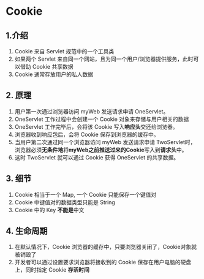 # Cookie

## 1.介绍

1. Cookie 来自 Servlet 规范中的一个工具类
2. 如果两个 Servlet 来自同一个网站，且为同一个用户/浏览器提供服务，此时可以借助 Cookie 共享数据
3. Cookie 通常存放用户的私人数据

## 2. 原理

1. 用户第一次通过浏览器访问 myWeb 发送请求申请 OneServlet。
2. OneServlet 工作过程中会创建一个 Cookie 对象来存储与用户相关的数据
3. OneServlet 工作完毕后，会将该 Cookie 写入**响应头**交还给浏览器。
4. 浏览器收到响应包后，会将 Cookie 保存到浏览器的缓存中。
5. 当用户第二次通过同一个浏览器访问 myWeb 发送请求申请 TwoServlet时，浏览器必须**无条件地**将**myWeb之前推送过来的Cookie**写入到**请求头**中。
6. 这时 TwoServlet 就可以通过 Cookie 获得 OneServlet 的共享数据。

## 3. 细节

1. Cookie 相当于一个 Map, 一个 Cookie 只能保存一个键值对
2. Cookie 中键值对的数据类型只能是 String
3. Cookie 中的 Key **不能是**中文

## 4. 生命周期

1. 在默认情况下，Cookie 浏览器的缓存中，只要浏览器关闭了，Cookie对象就被销毁了
2. 开发者可以通过设置要求浏览器将接收到的 Cookie 保存在用户电脑的硬盘上，同时指定 Cookie **存活时间**